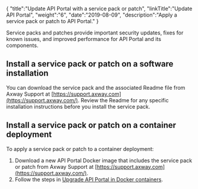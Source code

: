 {
    "title":"Update API Portal with a service pack or patch",
    "linkTitle":"Update API Portal",
    "weight":"6",
    "date":"2019-08-09",
    "description":"Apply a service pack or patch to API Portal."
}

Service packs and patches provide important security updates, fixes for known issues, and improved performance for API Portal and its components.

## Install a service pack or patch on a software installation

You can download the service pack and the associated Readme file from Axway Support at [https://support.axway.com](https://support.axway.com/). Review the Readme for any specific installation instructions before you install the service pack.

## Install a service pack or patch on a container deployment

To apply a service pack or patch to a container deployment:

1. Download a new API Portal Docker image that includes the service pack or patch from Axway Support at [https://support.axway.com](https://support.axway.com/).
2. Follow the steps in [Upgrade API Portal in Docker containers](/docs/apiportal_docker/upgrade_docker/).
